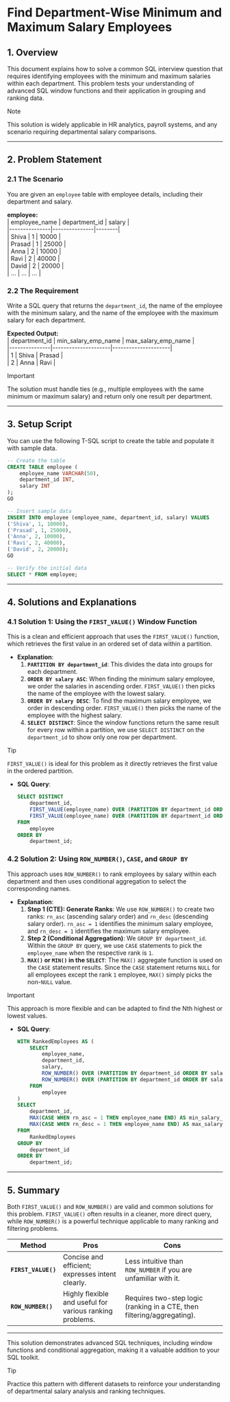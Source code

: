 # Find Department-Wise Minimum and Maximum Salary Employees  

## 1. **Overview**  
This document explains how to solve a common SQL interview question that requires identifying employees with the minimum and maximum salaries within each department. This problem tests your understanding of advanced SQL window functions and their application in grouping and ranking data.  

> [!NOTE]  
> This solution is widely applicable in HR analytics, payroll systems, and any scenario requiring departmental salary comparisons.  

---

## 2. **Problem Statement**  

### 2.1 **The Scenario**  
You are given an `employee` table with employee details, including their department and salary.  

**employee:**  
| employee_name | department_id | salary |  
|---------------|---------------|--------|  
| Shiva         | 1             | 10000  |  
| Prasad        | 1             | 25000  |  
| Anna          | 2             | 10000  |  
| Ravi          | 2             | 40000  |  
| David         | 2             | 20000  |  
| ...           | ...           | ...    |  

### 2.2 **The Requirement**  
Write a SQL query that returns the `department_id`, the name of the employee with the minimum salary, and the name of the employee with the maximum salary for each department.  

**Expected Output:**  
| department_id | min_salary_emp_name | max_salary_emp_name |  
|---------------|---------------------|---------------------|  
| 1             | Shiva               | Prasad              |  
| 2             | Anna                | Ravi                |  

> [!IMPORTANT]  
> The solution must handle ties (e.g., multiple employees with the same minimum or maximum salary) and return only one result per department.  

---

## 3. **Setup Script**  
You can use the following T-SQL script to create the table and populate it with sample data.  

```sql
-- Create the table
CREATE TABLE employee (
    employee_name VARCHAR(50),
    department_id INT,
    salary INT
);
GO

-- Insert sample data
INSERT INTO employee (employee_name, department_id, salary) VALUES
('Shiva', 1, 10000),
('Prasad', 1, 25000),
('Anna', 2, 10000),
('Ravi', 2, 40000),
('David', 2, 20000);
GO

-- Verify the initial data
SELECT * FROM employee;
```  

---

## 4. **Solutions and Explanations**  

### 4.1 **Solution 1: Using the `FIRST_VALUE()` Window Function**  
This is a clean and efficient approach that uses the `FIRST_VALUE()` function, which retrieves the first value in an ordered set of data within a partition.  

- **Explanation**:  
  1. **`PARTITION BY department_id`**: This divides the data into groups for each department.  
  2. **`ORDER BY salary ASC`**: When finding the minimum salary employee, we order the salaries in ascending order. `FIRST_VALUE()` then picks the name of the employee with the lowest salary.  
  3. **`ORDER BY salary DESC`**: To find the maximum salary employee, we order in descending order. `FIRST_VALUE()` then picks the name of the employee with the highest salary.  
  4. **`SELECT DISTINCT`**: Since the window functions return the same result for every row within a partition, we use `SELECT DISTINCT` on the `department_id` to show only one row per department.  

> [!TIP]  
> `FIRST_VALUE()` is ideal for this problem as it directly retrieves the first value in the ordered partition.  

- **SQL Query**:  
  ```sql
  SELECT DISTINCT
      department_id,
      FIRST_VALUE(employee_name) OVER (PARTITION BY department_id ORDER BY salary ASC) AS min_salary_emp_name,
      FIRST_VALUE(employee_name) OVER (PARTITION BY department_id ORDER BY salary DESC) AS max_salary_emp_name
  FROM
      employee
  ORDER BY
      department_id;
  ```  

### 4.2 **Solution 2: Using `ROW_NUMBER()`, `CASE`, and `GROUP BY`**  
This approach uses `ROW_NUMBER()` to rank employees by salary within each department and then uses conditional aggregation to select the corresponding names.  

- **Explanation**:  
  1. **Step 1 (CTE): Generate Ranks**: We use `ROW_NUMBER()` to create two ranks: `rn_asc` (ascending salary order) and `rn_desc` (descending salary order). `rn_asc = 1` identifies the minimum salary employee, and `rn_desc = 1` identifies the maximum salary employee.  
  2. **Step 2 (Conditional Aggregation)**: We `GROUP BY department_id`. Within the `GROUP BY` query, we use `CASE` statements to pick the `employee_name` when the respective rank is `1`.  
  3. **`MAX()` or `MIN()` in the `SELECT`**: The `MAX()` aggregate function is used on the `CASE` statement results. Since the `CASE` statement returns `NULL` for all employees except the rank `1` employee, `MAX()` simply picks the non-`NULL` value.  

> [!IMPORTANT]  
> This approach is more flexible and can be adapted to find the Nth highest or lowest values.  

- **SQL Query**:  
  ```sql
  WITH RankedEmployees AS (
      SELECT
          employee_name,
          department_id,
          salary,
          ROW_NUMBER() OVER (PARTITION BY department_id ORDER BY salary ASC) AS rn_asc,
          ROW_NUMBER() OVER (PARTITION BY department_id ORDER BY salary DESC) AS rn_desc
      FROM
          employee
  )
  SELECT
      department_id,
      MAX(CASE WHEN rn_asc = 1 THEN employee_name END) AS min_salary_emp_name,
      MAX(CASE WHEN rn_desc = 1 THEN employee_name END) AS max_salary_emp_name
  FROM
      RankedEmployees
  GROUP BY
      department_id
  ORDER BY
      department_id;
  ```  

---

## 5. **Summary**  
Both `FIRST_VALUE()` and `ROW_NUMBER()` are valid and common solutions for this problem. `FIRST_VALUE()` often results in a cleaner, more direct query, while `ROW_NUMBER()` is a powerful technique applicable to many ranking and filtering problems.  

| **Method**                | **Pros**                                                         | **Cons**                                                              |  
|---------------------------|------------------------------------------------------------------|-----------------------------------------------------------------------|  
| **`FIRST_VALUE()`**       | Concise and efficient; expresses intent clearly.                 | Less intuitive than `ROW_NUMBER` if you are unfamiliar with it.       |  
| **`ROW_NUMBER()`**        | Highly flexible and useful for various ranking problems.         | Requires two-step logic (ranking in a CTE, then filtering/aggregating). |  

---

This solution demonstrates advanced SQL techniques, including window functions and conditional aggregation, making it a valuable addition to your SQL toolkit.  

> [!TIP]  
> Practice this pattern with different datasets to reinforce your understanding of departmental salary analysis and ranking techniques.  
